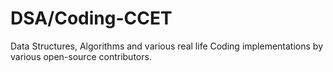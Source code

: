 # DSA/Coding-CCET
Data Structures, Algorithms and various real life Coding implementations by various open-source contributors.
